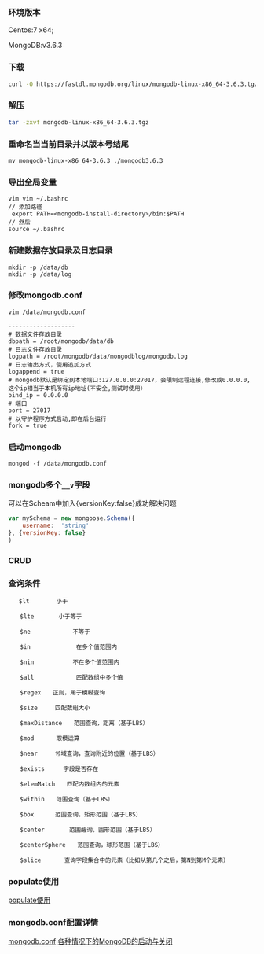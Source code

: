### 环境版本

Centos:7 x64;

MongoDB:v3.6.3

### 下载

``` bash
curl -O https://fastdl.mongodb.org/linux/mongodb-linux-x86_64-3.6.3.tgz
```

### 解压
``` bash
tar -zxvf mongodb-linux-x86_64-3.6.3.tgz
```
### 重命名当当前目录并以版本号结尾
```
mv mongodb-linux-x86_64-3.6.3 ./mongodb3.6.3
```

### 导出全局变量
```
vim vim ~/.bashrc
// 添加路径
 export PATH=<mongodb-install-directory>/bin:$PATH
// 然后
source ~/.bashrc
```
### 新建数据存放目录及日志目录
```
mkdir -p /data/db
mkdir -p /data/log
```

### 修改mongodb.conf
```
vim /data/mongodb.conf

-------------------
# 数据文件存放目录
dbpath = /root/mongodb/data/db
# 日志文件存放目录
logpath = /root/mongodb/data/mongodblog/mongodb.log
# 日志输出方式，使用追加方式
logappend = true
# mongodb默认是绑定到本地端口:127.0.0.0:27017，会限制远程连接,修改成0.0.0.0,这个ip相当于本机所有ip地址(不安全,测试时使用）
bind_ip = 0.0.0.0
# 端口
port = 27017
# 以守护程序方式启动,即在后台运行
fork = true

```

### 启动mongodb

```
mongod -f /data/mongodb.conf
```


### mongodb多个`__v`字段

可以在Scheam中加入{versionKey:false}成功解决问题
``` javascript
var mySchema = new mongoose.Schema({
    username:  'string'
}, {versionKey: false}
)
```
### CRUD

### 查询条件
```
   $lt　　　　 小于

　　$lte　　　  小于等于

　　$ne            不等于

　　$in             在多个值范围内

　　$nin           不在多个值范围内

　　$all            匹配数组中多个值

　　$regex　　正则，用于模糊查询

　　$size　　　匹配数组大小

　　$maxDistance　　范围查询，距离（基于LBS）

　　$mod　　   取模运算

　　$near　　　邻域查询，查询附近的位置（基于LBS）

　　$exists　　  字段是否存在

　　$elemMatch　　匹配内数组内的元素

　　$within　　范围查询（基于LBS）

　　$box　　　 范围查询，矩形范围（基于LBS）

　　$center       范围醒询，圆形范围（基于LBS）

　　$centerSphere　　范围查询，球形范围（基于LBS）

　　$slice　　　　查询字段集合中的元素（比如从第几个之后，第N到第M个元素）
```

### populate使用
[populate使用](https://segmentfault.com/a/1190000002727265)

### mongodb.conf配置详情

[mongodb.conf](https://blog.csdn.net/fdipzone/article/details/7442162)
[各种情况下的MongoDB的启动与关闭](http://www.360doc.com/content/17/0820/19/36471792_680678706.shtml)